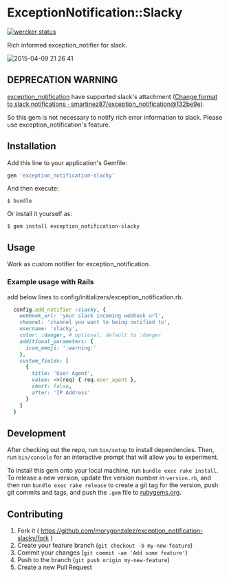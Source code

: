 # ExceptionNotification::Slacky

[![wercker status](https://app.wercker.com/status/f4a6b632836b07c473e73edeeaa54808/s/master "wercker status")](https://app.wercker.com/project/byKey/f4a6b632836b07c473e73edeeaa54808)

Rich informed exception_notifier for slack.

![2015-04-09 21 26 41](https://cloud.githubusercontent.com/assets/106567/7066600/36176e0c-deff-11e4-9bac-72b4e5ba15c7.png)

## DEPRECATION WARNING

[exception_notification](https://github.com/smartinez87/exception_notification) have supported slack's attachment ([Change format to slack notifications · smartinez87/exception_notification@132be9e](https://github.com/smartinez87/exception_notification/commit/132be9ef17413ecb05a6d0cf0c42460debb627f9)).

So this gem is not necessary to notify rich error information to slack. Please use exception_notification's feature.

## Installation

Add this line to your application's Gemfile:

```ruby
gem 'exception_notification-slacky'
```

And then execute:

    $ bundle

Or install it yourself as:

    $ gem install exception_notification-slacky

## Usage

Work as custom notifier for exception_notification.

### Example usage with Rails

add below lines to config/initializers/exception_notification.rb.

```ruby
  config.add_notifier :slacky, {
    webhook_url: 'your slack incoming webhook url',
    channel: 'channel you want to being notified to',
    username: 'slacky',
    color: :danger, # optional, default to :danger
    additional_parameters: {
      icon_emoji: ':warning:'
    },
    custom_fields: [
      {
        title: 'User Agent',
        value: ->(req) { req.user_agent },
        short: false,
        after: 'IP Address'
      }
    ]
  }
```

## Development

After checking out the repo, run `bin/setup` to install dependencies. Then, run `bin/console` for an interactive prompt that will allow you to experiment.

To install this gem onto your local machine, run `bundle exec rake install`. To release a new version, update the version number in `version.rb`, and then run `bundle exec rake release` to create a git tag for the version, push git commits and tags, and push the `.gem` file to [rubygems.org](https://rubygems.org).

## Contributing

1. Fork it ( https://github.com/morygonzalez/exception_notification-slacky/fork )
2. Create your feature branch (`git checkout -b my-new-feature`)
3. Commit your changes (`git commit -am 'Add some feature'`)
4. Push to the branch (`git push origin my-new-feature`)
5. Create a new Pull Request
